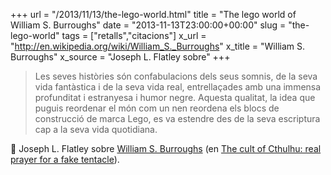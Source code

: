 +++
url = "/2013/11/13/the-lego-world.html"
title = "The lego world of William S. Burroughs"
date = "2013-11-13T23:00:00+00:00"
slug = "the-lego-world"
tags = ["retalls","citacions"]
x_url = "http://en.wikipedia.org/wiki/William_S._Burroughs"
x_title = "William S. Burroughs"
x_source = "Joseph L. Flatley sobre"
+++

> Les seves històries són confabulacions dels seus somnis, de la seva vida fantàstica i de la seva vida real, entrellaçades amb una immensa profunditat i estranyesa i humor negre. Aquesta qualitat, la idea que puguis reordenar el món com un nen reordena els blocs de construcció de marca Lego, es va estendre des de la seva escriptura cap a la seva vida quotidiana.

📎 Joseph L. Flatley sobre [William S. Burroughs](http://en.wikipedia.org/wiki/William_S._Burroughs) (en [The cult of Cthulhu: real prayer for a fake tentacle](http://www.theverge.com/2013/11/12/4849860/the-cult-of-cthulhu-real-prayer-for-a-fake-tentacle)).
